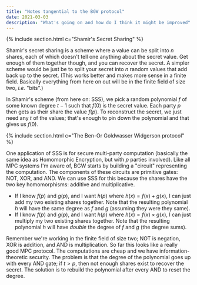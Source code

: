 ```yaml
---
title: "Notes tangential to the BGW protocol"
date: 2021-03-03
description: "What's going on and how do I think it might be improved"
---
```



{% include section.html c="Shamir's Secret Sharing" %}

Shamir's secret sharing is a scheme where a value can be split into $n$ shares, each of which doesn't tell one anything about the secret value.
Get enough of them together though, and you can recover the secret. 
A simpler scheme would be just be to split your secret into $n$ random values that add back up to the secret. 
(This works better and makes more sense in a finite field. Basically everything from here on out will be in the finite field of size two, _i.e._ "bits".)

In Shamir's scheme (from here on: SSS), we pick a random polynomial $f$ of some known degree $t-1$ such that $f(0)$ is the secret value. 
Each party $p$ then gets as their share the value $f(p)$. 
To reconstruct the secret, we just need any $t$ of the values; that's enough to pin down the polynomial and that gives us $f(0)$.

{% include section.html c="The Ben-Or Goldwasser Widgerson protocol" %}

One application of SSS is for secure multi-party computation
(basically the same idea as Homomorphic Encryption, but with $p$ parties involved).
Like all MPC systems I'm aware of, BGW starts by building a "circuit" representing the computation. 
The components of these circuits are primitive gates: NOT, XOR, and AND. 
We can use SSS for this because the shares have the two key homomorphisms: additive and multiplicative. 

- If I know $f(p)$ and $g(p)$, and I want $h(p)$ where $h(x)=f(x)+g(x)$, I can just add my two existing shares together. 
  Note that the resulting polynomial $h$ will have the same degree as $f$ and $g$ (assuming they were they same).
- If I know $f(p)$ and $g(p)$, and I want $h(p)$ where $h(x)=f(x)\times g(x)$, I can just multiply my two existing shares together. 
  Note that the resulting polynomial $h$ will have _double_ the degree of $f$ and $g$ (the degree sums).

Remember we're working in the finite field of size two; NOT is negation, XOR is addition, and AND is multiplication. 
So far this looks like a really good MPC protocol. The computations are cheap and we have information-theoretic security. 
The problem is that the degree of the polynomial goes up with every AND gate; if $t>p$, then not enough shares exist to recover the secret.
The solution is to rebuild the polynomial after every AND to reset the degree. 
